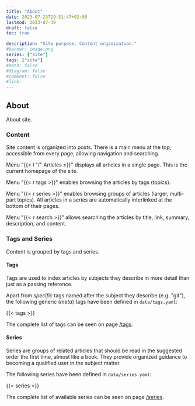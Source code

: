 ```yaml
---
title: "About"
date: 2023-07-23T19:51:47+02:00
lastmod: 2023-07-30
draft: false
toc: true

description: "Site purpose. Content organization."
#banner: image.png
series: ["site"]
tags: ["site"]
#math: false
#diagram: false
#comment: false
#link: 
---
```


## About

About site.

### Content

Site content is organized into posts. There is a main menu at the top, accessible from every page, allowing navigation and searching.

Menu "{{< l "/" Articles >}}" displays all articles in a single page. This is the current homepage of the site.

Menu "{{< r tags >}}" enables browsing the articles by tags (topics).

Menu "{{< r series >}}" enables browsing groups of articles (larger, multi-part topics). All articles in a series are automatically interlinked at the bottom of their pages.

Menu "{{< r search >}}" allows searching the articles by title, link, summary, description, and content.

### Tags and Series

Content is grouped by tags and series.

#### Tags

Tags are used to index articles by subjects they describe in more detail than just as a passing reference.

Apart from _specific_ tags named after the subject they describe (e.g. "git"), the following generic (_meta_) tags have been defined in `data/tags.yaml`:

{{< tags >}}

The complete list of tags can be seen on page [/tags](/tags).

#### Series

Series are groups of related articles that should be read in the suggested order the first time, almost like a book.
They provide organized guidance to becoming a qualified user in the subject matter.

The following series have been defined in `data/series.yaml`:

{{< series >}}

The complete list of available series can be seen on page [/series](/series).
